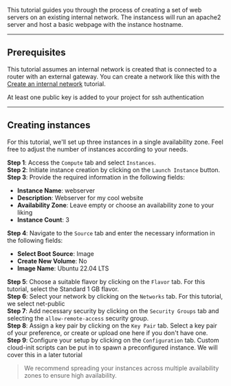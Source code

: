 This tutorial guides you through the process of creating a set of web servers on an existing internal network.
The instancess will run an apache2 server and host a basic webpage with the instance hostname.


---

## Prerequisites

  This tutorial assumes an internal network is created that is connected to a router with an external gateway.
You can create a network like this with the [Create an internal network](network/create-an-internal-network.md) tutorial.

  At least one public key is added to your project for ssh authentication

---

## Creating instances
For this tutorial, we'll set up three instances in a single availability zone. Feel free to adjust the number of instances according to your needs.

**Step 1**: Access the `Compute` tab and select `Instances`.  
**Step 2**: Initiate instance creation by clicking on the `Launch Instance` button.  
**Step 3**: Provide the required information in the following fields:  
* **Instance Name**: webserver
* **Description**: Webserver for my cool website
* **Availability Zone**: Leave empty or choose an availability zone to your liking
* **Instance Count**: 3

**Step 4**: Navigate to the `Source` tab and enter the necessary information in the following fields:  
* **Select Boot Source**: Image
* **Create New Volume**: No
* **Image Name**: Ubuntu 22.04 LTS

**Step 5**: Choose a suitable flavor by clicking on the `Flavor` tab. For this tutorial, select the Standard 1 GB flavor.  
**Step 6**: Select your network by clicking on the `Networks` tab. For this tutorial, we select net-public  
**Step 7**: Add necessary security by clicking on the `Security Groups` tab and selecting the `allow-remote-access` security group.  
**Step 8**: Assign a key pair by clicking on the `Key Pair` tab. Select a key pair of your preference, or create or upload one here if you don't have one.  
**Step 9**: Configure your setup by clicking on the `Configuration` tab. Custom cloud-init scripts can be put in to spawn a preconfigured instance. We will cover this in a later tutorial

> We recommend spreading your instances across multiple availability zones to ensure high availability.